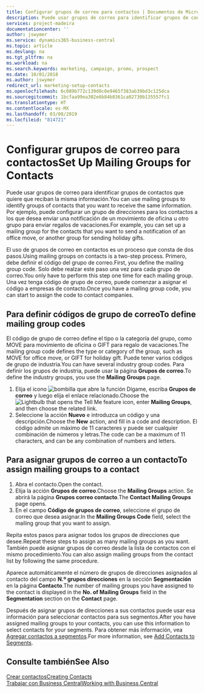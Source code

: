 ```yaml
---
title: Configurar grupos de correo para contactos | Documentos de Microsoft
description: Puede usar grupos de correo para identificar grupos de contactos que deben recibir la misma información, por ejemplo, para una campaña de marketing o una promoción.
services: project-madeira
documentationcenter: ''
author: jswymer
ms.service: dynamics365-business-central
ms.topic: article
ms.devlang: na
ms.tgt_pltfrm: na
ms.workload: na
ms.search.keywords: marketing, campaign, promo, prospect
ms.date: 10/01/2018
ms.author: jswymer
redirect_url: marketing-setup-contacts
ms.openlocfilehash: 6c089b772c139d0c0e9465f383ab39bd3c125dca
ms.sourcegitcommit: 1bcfaa99ea302e6b84b8361ca02730b135557fc1
ms.translationtype: HT
ms.contentlocale: es-MX
ms.lasthandoff: 03/08/2019
ms.locfileid: "814721"
---
```

# <a name="set-up-mailing-groups-for-contacts"></a><span data-ttu-id="5d6b0-103">Configurar grupos de correo para contactos</span><span class="sxs-lookup"><span data-stu-id="5d6b0-103">Set Up Mailing Groups for Contacts</span></span>
<span data-ttu-id="5d6b0-104">Puede usar grupos de correo para identificar grupos de contactos que quiere que reciban la misma información.</span><span class="sxs-lookup"><span data-stu-id="5d6b0-104">You can use mailing groups to identify groups of contacts that you want to receive the same information.</span></span> <span data-ttu-id="5d6b0-105">Por ejemplo, puede configurar un grupo de direcciones para los contactos a los que desea enviar una notificación de un movimiento de oficina u otro grupo para enviar regalos de vacaciones.</span><span class="sxs-lookup"><span data-stu-id="5d6b0-105">For example, you can set up a mailing group for the contacts that you want to send a notification of an office move, or another group for sending holiday gifts.</span></span>

<span data-ttu-id="5d6b0-106">El uso de grupos de correo en contactos es un proceso que consta de dos pasos.</span><span class="sxs-lookup"><span data-stu-id="5d6b0-106">Using mailing groups on contacts is a two-step process.</span></span> <span data-ttu-id="5d6b0-107">Primero, debe definir el código del grupo de correo.</span><span class="sxs-lookup"><span data-stu-id="5d6b0-107">First, you define the mailing group code.</span></span> <span data-ttu-id="5d6b0-108">Solo debe realzar este paso una vez para cada grupo de correo.</span><span class="sxs-lookup"><span data-stu-id="5d6b0-108">You only have to perform this step one time for each mailing group.</span></span> <span data-ttu-id="5d6b0-109">Una vez tenga código de grupo de correo, puede comenzar a asignar el código a empresas de contacto.</span><span class="sxs-lookup"><span data-stu-id="5d6b0-109">Once you have a mailing group code, you can start to assign the code to contact companies.</span></span>

## <a name="to-define-mailing-group-codes"></a><span data-ttu-id="5d6b0-110">Para definir códigos de grupo de correo</span><span class="sxs-lookup"><span data-stu-id="5d6b0-110">To define mailing group codes</span></span>
<span data-ttu-id="5d6b0-111">El código de grupo de correo define el tipo o la categoría del grupo, como MOVE para movimiento de oficina o GIFT para regalo de vacaciones.</span><span class="sxs-lookup"><span data-stu-id="5d6b0-111">The mailing group code defines the type or category of the group, such as MOVE for office move, or GIFT for holiday gift.</span></span> <span data-ttu-id="5d6b0-112">Puede tener varios códigos de grupo de industria.</span><span class="sxs-lookup"><span data-stu-id="5d6b0-112">You can have several industry group codes.</span></span> <span data-ttu-id="5d6b0-113">Para definir los grupos de industria, puede usar la página **Grupos de correo**.</span><span class="sxs-lookup"><span data-stu-id="5d6b0-113">To define the industry groups, you use the **Mailing Groups** page.</span></span>

1. <span data-ttu-id="5d6b0-114">Elija el icono ![bombilla que abre la función Dígame](media/ui-search/search_small.png "Dígame que desea hacer"), escriba **Grupos de correo** y luego elija el enlace relacionado.</span><span class="sxs-lookup"><span data-stu-id="5d6b0-114">Choose the ![Lightbulb that opens the Tell Me feature](media/ui-search/search_small.png "Tell me what you want to do") icon, enter **Mailing Groups**, and then choose the related link.</span></span>
2. <span data-ttu-id="5d6b0-115">Seleccione la acción **Nuevo** e introduzca un código y una descripción.</span><span class="sxs-lookup"><span data-stu-id="5d6b0-115">Choose the **New** action, and fill in a code and description.</span></span> <span data-ttu-id="5d6b0-116">El código admite un máximo de 11 caracteres y puede ser cualquier combinación de números y letras.</span><span class="sxs-lookup"><span data-stu-id="5d6b0-116">The code can be a maximum of 11 characters, and can be any combination of numbers and letters.</span></span>

## <a name="AssignMailGroupContact"></a> <span data-ttu-id="5d6b0-117">Para asignar grupos de correo a un contacto</span><span class="sxs-lookup"><span data-stu-id="5d6b0-117">To assign mailing groups to a contact</span></span>
1. <span data-ttu-id="5d6b0-118">Abra el contacto.</span><span class="sxs-lookup"><span data-stu-id="5d6b0-118">Open the contact.</span></span>
2. <span data-ttu-id="5d6b0-119">Elija la acción **Grupos de correo**.</span><span class="sxs-lookup"><span data-stu-id="5d6b0-119">Choose the **Mailing Groups** action.</span></span> <span data-ttu-id="5d6b0-120">Se abrirá la página **Grupos correo contacto**.</span><span class="sxs-lookup"><span data-stu-id="5d6b0-120">The **Contact Mailing Groups** page opens.</span></span>
3. <span data-ttu-id="5d6b0-121">En el campo **Código de grupos de correo**, seleccione el grupo de correo que desea asignar.</span><span class="sxs-lookup"><span data-stu-id="5d6b0-121">In the **Mailing Groups Code** field, select the mailing group that you want to assign.</span></span>

<span data-ttu-id="5d6b0-122">Repita estos pasos para asignar todos los grupos de direcciones que desee.</span><span class="sxs-lookup"><span data-stu-id="5d6b0-122">Repeat these steps to assign as many mailing groups as you want.</span></span> <span data-ttu-id="5d6b0-123">También puede asignar grupos de correo desde la lista de contactos con el mismo procedimiento.</span><span class="sxs-lookup"><span data-stu-id="5d6b0-123">You can also assign mailing groups from the contact list by following the same procedure.</span></span>

<span data-ttu-id="5d6b0-124">Aparece automáticamente el número de grupos de direcciones asignados al contacto del campo **N.º grupos direcciones** en la sección **Segmentación** en la página **Contacto**.</span><span class="sxs-lookup"><span data-stu-id="5d6b0-124">The number of mailing groups you have assigned to the contact is displayed in the **No. of Mailing Groups** field in the **Segmentation** section on the **Contact** page.</span></span>

<span data-ttu-id="5d6b0-125">Después de asignar grupos de direcciones a sus contactos puede usar esa información para seleccionar contactos para sus segmentos.</span><span class="sxs-lookup"><span data-stu-id="5d6b0-125">After you have assigned mailing groups to your contacts, you can use this information to select contacts for your segments.</span></span> <span data-ttu-id="5d6b0-126">Para obtener más información, vea [Agregar contactos a segmentos](marketing-add-contact-segment.md).</span><span class="sxs-lookup"><span data-stu-id="5d6b0-126">For more information, see [Add Contacts to Segments](marketing-add-contact-segment.md).</span></span>

## <a name="see-also"></a><span data-ttu-id="5d6b0-127">Consulte también</span><span class="sxs-lookup"><span data-stu-id="5d6b0-127">See Also</span></span>
[<span data-ttu-id="5d6b0-128">Crear contactos</span><span class="sxs-lookup"><span data-stu-id="5d6b0-128">Creating Contacts</span></span>](marketing-create-contact-companies.md)  
[<span data-ttu-id="5d6b0-129">Trabajar con Business Central</span><span class="sxs-lookup"><span data-stu-id="5d6b0-129">Working with Business Central</span></span>](ui-work-product.md)
